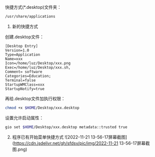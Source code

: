 快捷方式(*.desktop)文件夹：

```bash
/usr/share/applications
```

1. 新的快捷方式

创建.desktop文件：

```text
[Desktop Entry]
Version=1.0
Type=Application
Name=xxx
Icon=/home/luz/Desktop/xxx.png
Exec=/home/luz/Desktop/xxx.sh,
Comment= software
Categories=Education;
Terminal=false
StartupWMClass=xxx
StartupNotify=true
```

再给.desktop文件加执行权限：

```bash
chmod +x $HOME/Desktop/xxx.desktop
```

设置允许启动属性：

```bash
gio set $HOME/Desktop/xxx.desktop metadata::trusted true
```

2. 程序已有开始菜单快捷方式
    ![2022-11-21 13-56-17屏幕截图](https://cdn.jsdelivr.net/gh/sfdsv/pic/img/2022-11-21 13-56-17屏幕截图.png)
